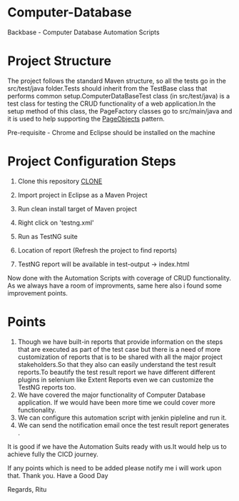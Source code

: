 # Computer-Database
Backbase - Computer Database Automation Scripts

# Project Structure

The project follows the standard Maven structure, so all the tests go in the src/test/java folder.Tests should inherit from the TestBase class that performs common setup.ComputerDataBaseTest class (in src/test/java) is a test class for testing the CRUD functionality of a web application.In the setup method of this class, the PageFactory classes go to src/main/java and it is used to help supporting the [PageObjects](https://www.seleniumhq.org/docs/06_test_design_considerations.jsp) pattern.

Pre-requisite - Chrome and Eclipse should be installed on the machine

# Project Configuration Steps

1. Clone this repository [CLONE](https://github.com/Nomad27/computer-database.git)

2. Import project in Eclipse as a Maven Project

3. Run clean install target of Maven project

4. Right click on 'testng.xml'

5. Run as TestNG suite

6. Location of report (Refresh the project to find reports)

7. TestNG report will be available in test-output -> index.html

Now done with the Automation Scripts with coverage of CRUD functionality. As we always have a room of improvments, same here also i found some improvement points.
# Points
1. Though we have built-in reports that provide information on the steps that are executed as part of the test case but there is a need of more customization of reports that is to be shared with all the major project stakeholders.So that they also can easily understand the test result reports.To beautify the test result report we have different different plugins in selenium like Extent Reports even we can customize the TestNG reports too.
2. We have covered the major functionality of Computer Database application. If we would have been more time we could cover more functionality.
3. We can configure this automation script with jenkin pipleline and run it.
4. We can send the notification email once the test result report generates .

It is good if we have the Automation Suits ready with us.It would help us to achieve fully the CICD journey.

If any points which is need to be added please notify me i will work upon that.
Thank you. Have a Good Day


Regards,
Ritu



